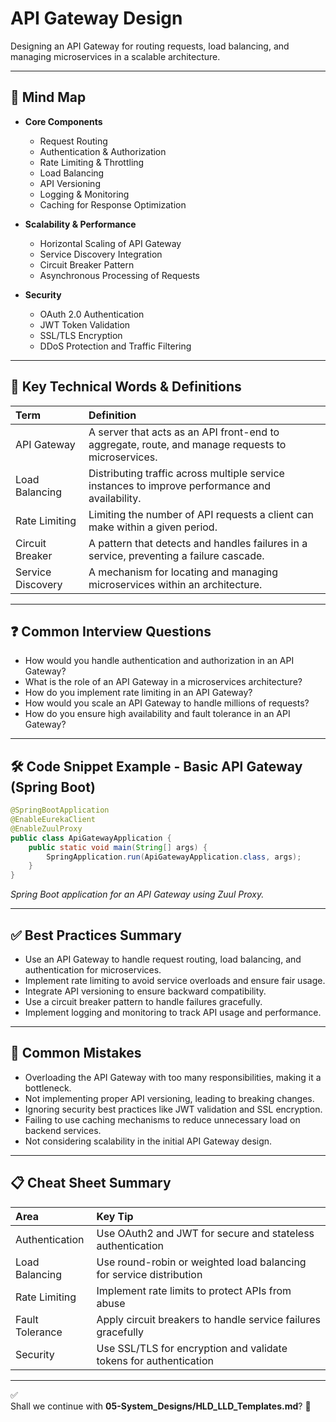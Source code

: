 # API Gateway Design

Designing an API Gateway for routing requests, load balancing, and managing microservices in a scalable architecture.

---

## 🧠 Mind Map

- **Core Components**
  - Request Routing
  - Authentication & Authorization
  - Rate Limiting & Throttling
  - Load Balancing
  - API Versioning
  - Logging & Monitoring
  - Caching for Response Optimization

- **Scalability & Performance**
  - Horizontal Scaling of API Gateway
  - Service Discovery Integration
  - Circuit Breaker Pattern
  - Asynchronous Processing of Requests

- **Security**
  - OAuth 2.0 Authentication
  - JWT Token Validation
  - SSL/TLS Encryption
  - DDoS Protection and Traffic Filtering

---

## 🎯 Key Technical Words & Definitions

| Term | Definition |
|:-----|:-----------|
| API Gateway | A server that acts as an API front-end to aggregate, route, and manage requests to microservices. |
| Load Balancing | Distributing traffic across multiple service instances to improve performance and availability. |
| Rate Limiting | Limiting the number of API requests a client can make within a given period. |
| Circuit Breaker | A pattern that detects and handles failures in a service, preventing a failure cascade. |
| Service Discovery | A mechanism for locating and managing microservices within an architecture. |

---

## ❓ Common Interview Questions

- How would you handle authentication and authorization in an API Gateway?
- What is the role of an API Gateway in a microservices architecture?
- How do you implement rate limiting in an API Gateway?
- How would you scale an API Gateway to handle millions of requests?
- How do you ensure high availability and fault tolerance in an API Gateway?

---

## 🛠️ Code Snippet Example - Basic API Gateway (Spring Boot)

```java
@SpringBootApplication
@EnableEurekaClient
@EnableZuulProxy
public class ApiGatewayApplication {
    public static void main(String[] args) {
        SpringApplication.run(ApiGatewayApplication.class, args);
    }
}
```
*Spring Boot application for an API Gateway using Zuul Proxy.*

---

## ✅ Best Practices Summary

- Use an API Gateway to handle request routing, load balancing, and authentication for microservices.
- Implement rate limiting to avoid service overloads and ensure fair usage.
- Integrate API versioning to ensure backward compatibility.
- Use a circuit breaker pattern to handle failures gracefully.
- Implement logging and monitoring to track API usage and performance.

---

## 🚫 Common Mistakes

- Overloading the API Gateway with too many responsibilities, making it a bottleneck.
- Not implementing proper API versioning, leading to breaking changes.
- Ignoring security best practices like JWT validation and SSL encryption.
- Failing to use caching mechanisms to reduce unnecessary load on backend services.
- Not considering scalability in the initial API Gateway design.

---

## 📋 Cheat Sheet Summary

| Area | Key Tip |
|:-----|:--------|
| Authentication | Use OAuth2 and JWT for secure and stateless authentication |
| Load Balancing | Use round-robin or weighted load balancing for service distribution |
| Rate Limiting | Implement rate limits to protect APIs from abuse |
| Fault Tolerance | Apply circuit breakers to handle service failures gracefully |
| Security | Use SSL/TLS for encryption and validate tokens for authentication |

---

✅  
Shall we continue with **05-System_Designs/HLD_LLD_Templates.md**? 🚀
